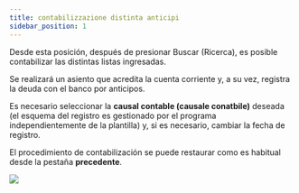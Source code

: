 ```yaml
---
title: contabilizzazione distinta anticipi
sidebar_position: 1
---
```


Desde esta posición, después de presionar Buscar (Ricerca), es posible contabilizar las distintas listas ingresadas.

Se realizará un asiento que acredita la cuenta corriente y, a su vez, registra la deuda con el banco por anticipos.

Es necesario seleccionar la **causal contable (causale conatbile)** deseada (el esquema del registro es gestionado por el programa independientemente de la plantilla) y, si es necesario, cambiar la fecha de registro.

El procedimiento de contabilización se puede restaurar como es habitual desde la pestaña **precedente**.

![](/img/it-it/treasury/advance/accounting/advances-list-accounting/image01.png)